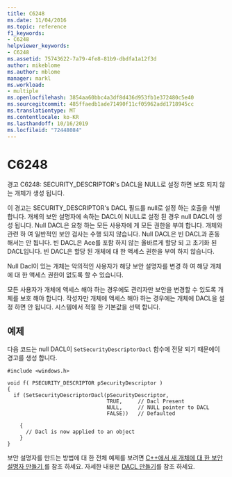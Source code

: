 ```yaml
---
title: C6248
ms.date: 11/04/2016
ms.topic: reference
f1_keywords:
- C6248
helpviewer_keywords:
- C6248
ms.assetid: 75743622-7a79-4fe8-81b9-dbdfa1a12f3d
author: mikeblome
ms.author: mblome
manager: markl
ms.workload:
- multiple
ms.openlocfilehash: 3854aa60bbc4a3df8d436d953fb1e372480c5e40
ms.sourcegitcommit: 485ffaedb1ade71490f11cf05962add1718945cc
ms.translationtype: MT
ms.contentlocale: ko-KR
ms.lasthandoff: 10/16/2019
ms.locfileid: "72448084"
---
```

# <a name="c6248"></a>C6248
경고 C6248: SECURITY_DESCRIPTOR's DACL을 NULL로 설정 하면 보호 되지 않는 개체가 생성 됩니다.

 이 경고는 SECURITY_DESCRIPTOR's DACL 필드를 null로 설정 하는 호출을 식별 합니다. 개체의 보안 설명자에 속하는 DACL이 NULL로 설정 된 경우 null DACL이 생성 됩니다. Null DACL은 요청 하는 모든 사용자에 게 모든 권한을 부여 합니다. 개체와 관련 하 여 일반적인 보안 검사는 수행 되지 않습니다. Null DACL은 빈 DACL과 혼동 해서는 안 됩니다. 빈 DACL은 Ace를 포함 하지 않는 올바르게 할당 되 고 초기화 된 DACL입니다. 빈 DACL은 할당 된 개체에 대 한 액세스 권한을 부여 하지 않습니다.

 Null Dacl이 있는 개체는 악의적인 사용자가 해당 보안 설명자를 변경 하 여 해당 개체에 대 한 액세스 권한이 없도록 할 수 있습니다.

 모든 사용자가 개체에 액세스 해야 하는 경우에도 관리자만 보안을 변경할 수 있도록 개체를 보호 해야 합니다. 작성자만 개체에 액세스 해야 하는 경우에는 개체에 DACL을 설정 하면 안 됩니다. 시스템에서 적절 한 기본값을 선택 합니다.

## <a name="example"></a>예제
 다음 코드는 null DACL이 `SetSecurityDescriptorDacl` 함수에 전달 되기 때문에이 경고를 생성 합니다.

```
#include <windows.h>

void f( PSECURITY_DESCRIPTOR pSecurityDescriptor )
{
  if (SetSecurityDescriptorDacl(pSecurityDescriptor,
                                TRUE,     // Dacl Present
                                NULL,     // NULL pointer to DACL
                                FALSE))   // Defaulted

    {
      // Dacl is now applied to an object
    }
}
```

 보안 설명자를 만드는 방법에 대 한 전체 예제를 보려면 [ C++에서 새 개체에 대 한 보안 설명자 만들기 ](https://docs.microsoft.com/windows/desktop/SecAuthZ/creating-a-security-descriptor-for-a-new-object-in-c--)를 참조 하세요. 자세한 내용은 [DACL 만들기](/windows/desktop/SecBP/creating-a-dacl)를 참조 하세요.
